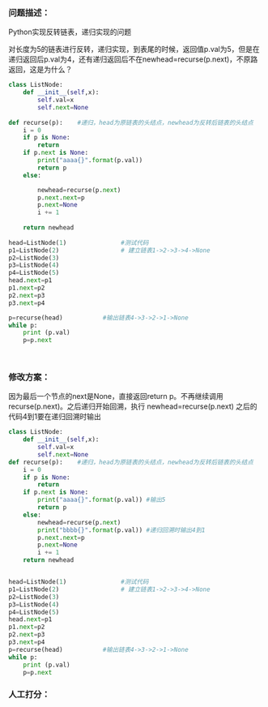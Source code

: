 ### 问题描述：
<p>Python实现反转链表，递归实现的问题</p>
对长度为5的链表进行反转，递归实现，到表尾的时候，返回值p.val为5，但是在递归返回后p.val为4，还有递归返回后不在newhead=recurse(p.next)，不原路返回，这是为什么？


```python
class ListNode:
    def __init__(self,x):
        self.val=x
        self.next=None
 
def recurse(p):    #递归，head为原链表的头结点，newhead为反转后链表的头结点
    i = 0
    if p is None:
        return 
    if p.next is None:
        print("aaaa{}".format(p.val))
        return p
    else:

        newhead=recurse(p.next)
        p.next.next=p
        p.next=None
        i += 1
        
    return newhead
    
head=ListNode(1)               #测试代码
p1=ListNode(2)                 # 建立链表1->2->3->4->None
p2=ListNode(3)
p3=ListNode(4)
p4=ListNode(5)
head.next=p1
p1.next=p2
p2.next=p3
p3.next=p4

p=recurse(head)           #输出链表4->3->2->1->None
while p:
    print (p.val)
    p=p.next

 
```

### 修改方案：
因为最后一个节点的next是None，直接返回return p。不再继续调用recurse(p.next)。之后递归开始回溯，执行 newhead=recurse(p.next)  之后的代码4到1要在递归回溯时输出

```python
class ListNode:
    def __init__(self,x):
        self.val=x
        self.next=None
def recurse(p):    #递归，head为原链表的头结点，newhead为反转后链表的头结点
    i = 0
    if p is None:
        return
    if p.next is None:
        print("aaaa{}".format(p.val)) #输出5
        return p
    else:
        newhead=recurse(p.next)
        print("bbbb{}".format(p.val)) #递归回溯时输出4到1
        p.next.next=p
        p.next=None
        i += 1
    return newhead


head=ListNode(1)               #测试代码
p1=ListNode(2)                 # 建立链表1->2->3->4->None
p2=ListNode(3)
p3=ListNode(4)
p4=ListNode(5)
head.next=p1
p1.next=p2
p2.next=p3
p3.next=p4
p=recurse(head)           #输出链表4->3->2->1->None
while p:
    print (p.val)
    p=p.next

```


### 人工打分：
